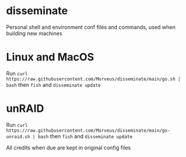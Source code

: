 # disseminate

Personal shell and environment conf files and commands, used when building new machines

# Linux and MacOS
Run `curl https://raw.githubusercontent.com/Morveus/disseminate/main/go.sh | bash` then `fish` and `disseminate update`

# unRAID
Run `curl https://raw.githubusercontent.com/Morveus/disseminate/main/go-unraid.sh | bash` then `fish` and `disseminate update`

All credits when due are kept in original config files
